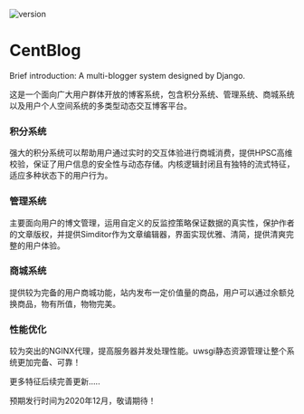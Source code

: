 ![version](http://m.qpic.cn/psc?/V14FkLhe2GdfHf/ruAMsa53pVQWN7FLK88i5heoCmoeY0BFJSnGoT.B7O.uZI*qiN2ab67YyaOyqvplDKTWWFG3FAD7S2vmW9AC6pbiQzF*a.jAs0EImXXftLg!/b&bo=HAYyAwAAAAADBwk!&rf=viewer_4)

# CentBlog

Brief introduction: A multi-blogger system designed by Django.

这是一个面向广大用户群体开放的博客系统，包含积分系统、管理系统、商城系统以及用户个人空间系统的多类型动态交互博客平台。

### 积分系统

强大的积分系统可以帮助用户通过实时的交互体验进行商城消费，提供HPSC高维校验，保证了用户信息的安全性与动态存储。内核逻辑封闭且有独特的流式特征，适应多种状态下的用户行为。

### 管理系统

主要面向用户的博文管理，运用自定义的反监控策略保证数据的真实性，保护作者的文章版权，并提供Simditor作为文章编辑器，界面实现优雅、清简，提供清爽完整的用户体验。

### 商城系统

提供较为完备的用户商城功能，站内发布一定价值量的商品，用户可以通过余额兑换商品，物有所值，物物完美。

### 性能优化

较为突出的NGINX代理，提高服务器并发处理性能。uwsgi静态资源管理让整个系统更加完备、可靠！



更多特征后续完善更新…..

预期发行时间为2020年12月，敬请期待！
